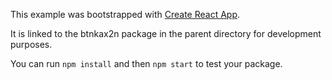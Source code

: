 This example was bootstrapped with [Create React App](https://github.com/facebook/create-react-app).

It is linked to the btnkax2n package in the parent directory for development purposes.

You can run `npm install` and then `npm start` to test your package.
